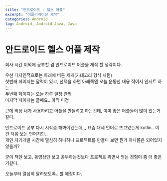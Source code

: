 ```yaml
---
title: "안드로이드 - 헬스 어플"
excerpt: "어플리케이션 제작"
categories: Android
tag: Android, Android Java, Java
---
```


# 안드로이드 헬스 어플 제작

회사 시간 이외에 공부할 겸 안드로이드 어플을 제작 할 생각이다.

우선 디자인적으로는 아래에 버튼 세개(카테고리 형식 처럼)<br>
첫번째 페이지는 달력이 있고, 선택을 하면 아래쪽엔 오늘 운동한 내용 적어서 인서트 하는..<br>
두번째 페이지는 오늘 하루 일정 관리<br>
마지막 페이지는 글쎄요.. 아직 미정

근데 막상 내가 사용하려고 어플을 만들려고 하는건데, 이미 좋은 어플들이 많이 있는거같다.

안드로이드 공부 다시 시작좀 해봐야겠는데,,, 요즘 대세 언어로 뜨고있는게 kotlin.. 이건 처음 보는 언어지만..<br>
개인 자기개발 시간에 열심히 하나하나 프로젝트를 만들다 보면 뭔가 하나쯤은 되어있지않을까?

굳이 책만 보고, 동영상만 보고 공부하는것보다 프로젝트 뛰면서 얻는 경험이 좀 더 좋은거같다.

오늘부터 열심히 달려보도록.. 할 예정이다.